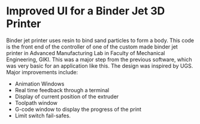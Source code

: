 # Improved UI for a Binder Jet 3D Printer
Binder jet printer uses resin to bind sand particles to form a body. This code is the front end of the controller of one of the custom made binder jet printer in Advanced Manufacturing Lab in Faculty of Mechanical Engineering, GIKI.
This was a major step from the previous software, which was very basic for an application like this. The design was inspired by UGS. Major improvements include:
* Animation Windows
* Real time feedback through a terminal
* Display of current position of the extruder
* Toolpath window
* G-code window to display the progress of the print
* Limit switch fail-safes.
